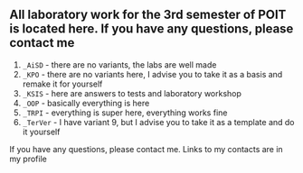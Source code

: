 ## All laboratory work for the 3rd semester of POIT is located here. If you have any questions, please contact me

1. `_AiSD` - there are no variants, the labs are well made
2. `_KPO` - there are no variants here, I advise you to take it as a basis and remake it for yourself
3. `_KSIS` - here are answers to tests and laboratory workshop
4. `_OOP` - basically everything is here
5. `_TRPI` - everything is super here, everything works fine
6. `_TerVer` - I have variant 9, but I advise you to take it as a template and do it yourself

If you have any questions, please contact me. Links to my contacts are in my profile
